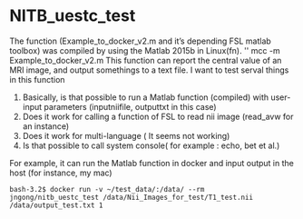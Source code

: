 # NITB_uestc_test
The function (Example\_to\_docker\_v2.m and it’s depending FSL matlab toolbox) was compiled by using the Matlab 2015b in Linux(fn). 
'' mcc -m Example_to_docker_v2.m
This function can report the central value of an MRI image, and output somethings to a text file.
I want to test serval things in this function
1. Basically, is that possible to run a Matlab function (compiled) with user-input parameters (inputniifile, outputtxt in this case)
2. Does it work for calling a function of FSL to read nii image (read\_avw for an instance)
3. Does it work for multi-language ( It seems not working)
4. Is that possible to call system console( for example : echo, bet et al.)

For example, it can run the Matlab function in docker and input output in the host (for instance, my mac)

	bash-3.2$ docker run -v ~/test_data/:/data/ --rm jngong/nitb_uestc_test /data/Nii_Images_for_test/T1_test.nii /data/output_test.txt 1
